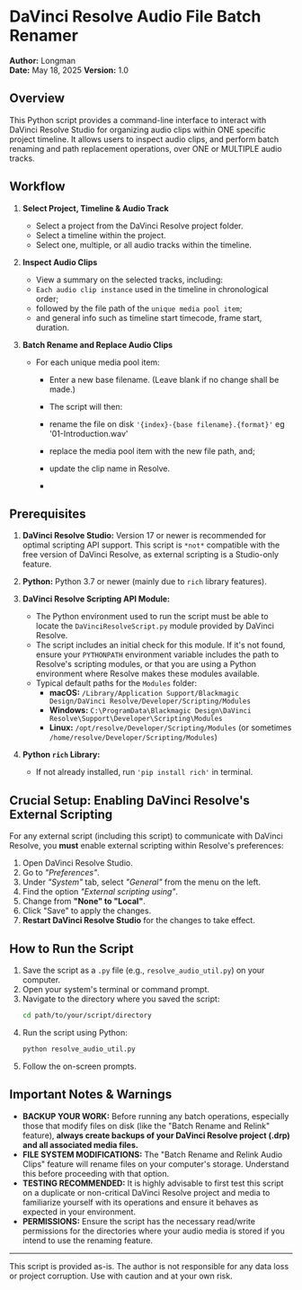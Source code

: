 # DaVinci Resolve Audio File Batch Renamer

**Author:** Longman  
**Date:** May 18, 2025
**Version:** 1.0

## Overview

This Python script provides a command-line interface to interact with DaVinci Resolve Studio for organizing audio clips within ONE specific project timeline. It allows users to inspect audio clips, and perform batch renaming and path replacement operations, over ONE or MULTIPLE audio tracks. 

## Workflow

1. **Select Project, Timeline & Audio Track**
    - Select a project from the DaVinci Resolve project folder.
    - Select a timeline within the project.
    - Select one, multiple, or all audio tracks within the timeline.

2. **Inspect Audio Clips**
    - View a summary on the selected tracks, including:
    - `Each audio clip instance` used in the timeline in chronological order;
    - followed by the file path of the `unique media pool item`;
    - and general info such as timeline start timecode, frame start, duration.

3. **Batch Rename and Replace Audio Clips**
    - For each unique media pool item:
        -  Enter a new base filename. (Leave blank if no change shall be made.)

        - The script will then:
        - rename the file on disk `'{index}-{base filename}.{format}'` eg '01-Introduction.wav'
        - replace the media pool item with the new file path, and;
        - update the clip name in Resolve.
        - 

## Prerequisites


1.  **DaVinci Resolve Studio:** Version 17 or newer is recommended for optimal scripting API support. This script is `*not*` compatible with the free version of DaVinci Resolve, as external scripting is a Studio-only feature.

2.  **Python:** Python 3.7 or newer (mainly due to `rich` library features).

3.  **DaVinci Resolve Scripting API Module:**
    * The Python environment used to run the script must be able to locate the `DaVinciResolveScript.py` module provided by DaVinci Resolve.
    * The script includes an initial check for this module. If it's not found, ensure your `PYTHONPATH` environment variable includes the path to Resolve's scripting modules, or that you are using a Python environment where Resolve makes these modules available.
    * Typical default paths for the `Modules` folder:
        * **macOS:** `/Library/Application Support/Blackmagic Design/DaVinci Resolve/Developer/Scripting/Modules`
        * **Windows:** `C:\ProgramData\Blackmagic Design\DaVinci Resolve\Support\Developer\Scripting\Modules`
        * **Linux:** `/opt/resolve/Developer/Scripting/Modules` (or sometimes `/home/resolve/Developer/Scripting/Modules`)

4.  **Python `rich` Library:**
    * If not already installed, run `'pip install rich'` in terminal.

## Crucial Setup: Enabling DaVinci Resolve's External Scripting

For any external script (including this script) to communicate with DaVinci Resolve, you **must** enable external scripting within Resolve's preferences:

1.  Open DaVinci Resolve Studio.
2.  Go to *"Preferences"*.
3.  Under *"System"* tab, select *"General"* from the menu on the left.
5.  Find the option *"External scripting using"*.
6.  Change from **"None" to "Local"**.
7.  Click "Save" to apply the changes.
8.  **Restart DaVinci Resolve Studio** for the changes to take effect.

## How to Run the Script

1.  Save the script as a `.py` file (e.g., `resolve_audio_util.py`) on your computer.
2.  Open your system's terminal or command prompt.
3.  Navigate to the directory where you saved the script:
    ```bash
    cd path/to/your/script/directory
    ```
4.  Run the script using Python:
    ```bash
    python resolve_audio_util.py
    ```
5.  Follow the on-screen prompts.

## Important Notes & Warnings

* **BACKUP YOUR WORK:** Before running any batch operations, especially those that modify files on disk (like the "Batch Rename and Relink" feature), **always create backups of your DaVinci Resolve project (.drp) and all associated media files.**
* **FILE SYSTEM MODIFICATIONS:** The "Batch Rename and Relink Audio Clips" feature will rename files on your computer's storage. Understand this before proceeding with that option.
* **TESTING RECOMMENDED:** It is highly advisable to first test this script on a duplicate or non-critical DaVinci Resolve project and media to familiarize yourself with its operations and ensure it behaves as expected in your environment.
* **PERMISSIONS:** Ensure the script has the necessary read/write permissions for the directories where your audio media is stored if you intend to use the renaming feature.

---

This script is provided as-is. The author is not responsible for any data loss or project corruption. Use with caution and at your own risk.